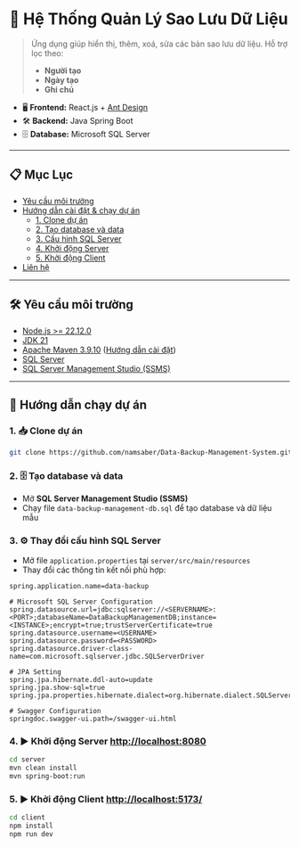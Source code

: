 # 💾 Hệ Thống Quản Lý Sao Lưu Dữ Liệu

> Ứng dụng giúp hiển thị, thêm, xoá, sửa các bản sao lưu dữ liệu. Hỗ trợ lọc theo:
>
> - **Người tạo**
> - **Ngày tạo**
> - **Ghi chú**

- 🖥️ **Frontend:** React.js + [Ant Design](https://ant.design/)
- 🛠️ **Backend:** Java Spring Boot
- 🗄️ **Database:** Microsoft SQL Server

---

## 📋 Mục Lục

- [Yêu cầu môi trường](#yêu-cầu-môi-trường)
- [Hướng dẫn cài đặt & chạy dự án](#hướng-dẫn-chạy-dự-án)
  - [1. Clone dự án](#1-clone-dự-án)
  - [2. Tạo database và data](#2-tạo-database-và-data)
  - [3. Cấu hình SQL Server](#3-thay-đổi-cấu-hình-sql-server)
  - [4. Khởi động Server](#4-khởi-động-server-httplocalhost8080)
  - [5. Khởi động Client](#5-khởi-động-client-httplocalhost5173)
- [Liên hệ](#liên-hệ)

---

## 🛠️ Yêu cầu môi trường

- [Node.js >= 22.12.0](https://nodejs.org/en/download)
- [JDK 21](https://www.oracle.com/java/technologies/downloads/#java21)
- [Apache Maven 3.9.10](https://maven.apache.org/download.cgi) ([Hướng dẫn cài đặt](https://phoenixnap.com/kb/install-maven-windows))
- [SQL Server](https://go.microsoft.com/fwlink/p/?linkid=2215158&clcid=0x409&culture=en-us&country=us)
- [SQL Server Management Studio (SSMS)](https://aka.ms/ssms/21/release/vs_SSMS.exe)

---

## 🚀 Hướng dẫn chạy dự án

### 1. 📥 Clone dự án

```bash
git clone https://github.com/namsaber/Data-Backup-Management-System.git
```

### 2. 🗄️ Tạo database và data

- Mở **SQL Server Management Studio (SSMS)**
- Chạy file `data-backup-management-db.sql` để tạo database và dữ liệu mẫu

### 3. ⚙️ Thay đổi cấu hình SQL Server

- Mở file `application.properties` tại `server/src/main/resources`
- Thay đổi các thông tin kết nối phù hợp:

```properties
spring.application.name=data-backup

# Microsoft SQL Server Configuration
spring.datasource.url=jdbc:sqlserver://<SERVERNAME>:<PORT>;databaseName=DataBackupManagementDB;instance=<INSTANCE>;encrypt=true;trustServerCertificate=true
spring.datasource.username=<USERNAME>
spring.datasource.password=<PASSWORD>
spring.datasource.driver-class-name=com.microsoft.sqlserver.jdbc.SQLServerDriver

# JPA Setting
spring.jpa.hibernate.ddl-auto=update
spring.jpa.show-sql=true
spring.jpa.properties.hibernate.dialect=org.hibernate.dialect.SQLServerDialect

# Swagger Configuration
springdoc.swagger-ui.path=/swagger-ui.html
```

### 4. ▶️ Khởi động Server [http://localhost:8080](http://localhost:8080/swagger-ui/index.html)

```bash
cd server
mvn clean install
mvn spring-boot:run
```

### 5. ▶️ Khởi động Client [http://localhost:5173/](http://localhost:5173/)

```bash
cd client
npm install
npm run dev
```
